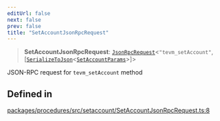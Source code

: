 ```yaml
---
editUrl: false
next: false
prev: false
title: "SetAccountJsonRpcRequest"
---
```


> **SetAccountJsonRpcRequest**: [`JsonRpcRequest`](/reference/tevm/jsonrpc/type-aliases/jsonrpcrequest/)\<`"tevm_setAccount"`, [[`SerializeToJson`](/reference/tevm/procedures/type-aliases/serializetojson/)\<[`SetAccountParams`](/reference/tevm/actions/type-aliases/setaccountparams/)\>]\>

JSON-RPC request for `tevm_setAccount` method

## Defined in

[packages/procedures/src/setaccount/SetAccountJsonRpcRequest.ts:8](https://github.com/evmts/tevm-monorepo/blob/main/packages/procedures/src/setaccount/SetAccountJsonRpcRequest.ts#L8)
